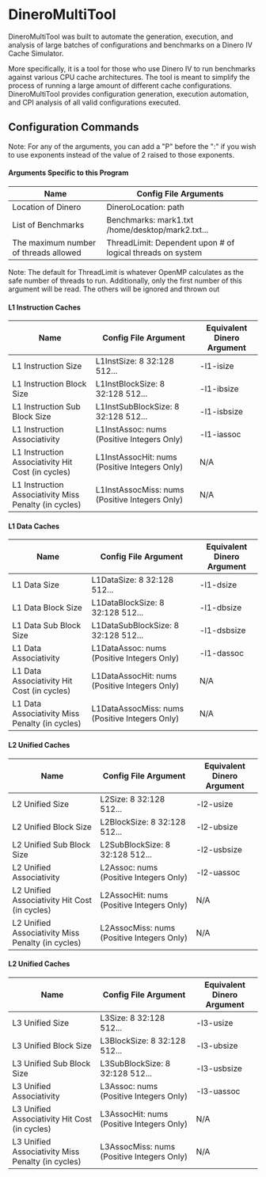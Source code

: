# DineroMultiTool
DineroMultiTool was built to automate the generation, execution, and analysis of large batches of configurations and benchmarks on a Dinero IV Cache Simulator.

More specifically, it is a tool for those who use Dinero IV to run benchmarks against various CPU cache architectures. The tool is meant to simplify the process of running a large amount of different cache configurations. DineroMultiTool provides configuration generation, execution automation, and CPI analysis of all valid configurations executed.

## Configuration Commands

Note: For any of the arguments, you can add a "P" before the ":" if you wish to use exponents instead of the value of 2 raised to those exponents.

#### Arguments Specific to this Program
| Name | Config File Arguments |
| --- | --- |
| Location of Dinero | DineroLocation: path |
| List of Benchmarks | Benchmarks: mark1.txt /home/desktop/mark2.txt... |
| The maximum number of threads allowed | ThreadLimit: Dependent upon # of logical threads on system |

Note: The default for ThreadLimit is whatever OpenMP calculates as the safe number of threads to run. Additionally, only the first number of this argument will be read. The others will be ignored and thrown out

#### L1 Instruction Caches
| Name | Config File Argument | Equivalent Dinero Argument |
| --- | --- | --- |
| L1 Instruction Size | L1InstSize: 8 32:128 512... | -l1-isize |
| L1 Instruction Block Size | L1InstBlockSize: 8 32:128 512... | -l1-ibsize |
| L1 Instruction Sub Block Size | L1InstSubBlockSize: 8 32:128 512... | -l1-isbsize |
| L1 Instruction Associativity | L1InstAssoc: nums (Positive Integers Only) | -l1-iassoc |
| L1 Instruction Associativity Hit Cost (in cycles) | L1InstAssocHit: nums (Positive Integers Only) | N/A |
| L1 Instruction Associativity Miss Penalty (in cycles) | L1InstAssocMiss: nums (Positive Integers Only) | N/A |

#### L1 Data Caches
| Name | Config File Argument | Equivalent Dinero Argument |
| --- | --- | --- |
| L1 Data Size | L1DataSize: 8 32:128 512... | -l1-dsize |
| L1 Data Block Size | L1DataBlockSize: 8 32:128 512... | -l1-dbsize |
| L1 Data Sub Block Size | L1DataSubBlockSize: 8 32:128 512... | -l1-dsbsize |
| L1 Data Associativity | L1DataAssoc: nums (Positive Integers Only) | -l1-dassoc |
| L1 Data Associativity Hit Cost (in cycles) | L1DataAssocHit: nums (Positive Integers Only) | N/A |
| L1 Data Associativity Miss Penalty (in cycles) | L1DataAssocMiss: nums (Positive Integers Only) | N/A |

#### L2 Unified Caches
| Name | Config File Argument | Equivalent Dinero Argument |
| --- | --- | --- |
| L2 Unified Size | L2Size: 8 32:128 512... | -l2-usize |
| L2 Unified Block Size | L2BlockSize: 8 32:128 512... | -l2-ubsize |
| L2 Unified Sub Block Size | L2SubBlockSize: 8 32:128 512... | -l2-usbsize |
| L2 Unified Associativity | L2Assoc: nums (Positive Integers Only) | -l2-uassoc |
| L2 Unified Associativity Hit Cost (in cycles) | L2AssocHit: nums (Positive Integers Only) | N/A |
| L2 Unified Associativity Miss Penalty (in cycles) | L2AssocMiss: nums (Positive Integers Only) | N/A |

#### L2 Unified Caches
| Name | Config File Argument | Equivalent Dinero Argument |
| --- | --- | --- |
| L3 Unified Size | L3Size: 8 32:128 512... | -l3-usize |
| L3 Unified Block Size | L3BlockSize: 8 32:128 512... | -l3-ubsize |
| L3 Unified Sub Block Size | L3SubBlockSize: 8 32:128 512... | -l3-usbsize |
| L3 Unified Associativity | L3Assoc: nums (Positive Integers Only) | -l3-uassoc |
| L3 Unified Associativity Hit Cost (in cycles) | L3AssocHit: nums (Positive Integers Only) | N/A |
| L3 Unified Associativity Miss Penalty (in cycles) | L3AssocMiss: nums (Positive Integers Only) | N/A |
